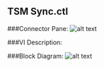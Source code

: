 ## **TSM Sync.ctl**
###Connector Pane:
![alt text](/Instrument%20Control/Sync/Pin%20Map/TSM%20Sync.ctlc.png "TSM Sync.ctl connector pane")

###VI Description:


###Block Diagram:
![alt text](/Instrument%20Control/Sync/Pin%20Map/TSM%20Sync.ctld.png "TSM Sync.ctl block diagram")
